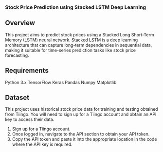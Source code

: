 
### Stock Price Prediction using Stacked LSTM Deep Learning
## Overview
This project aims to predict stock prices using a Stacked Long Short-Term Memory (LSTM) neural network. Stacked LSTM is a deep learning architecture that can capture long-term dependencies in sequential data, making it suitable for time-series prediction tasks like stock price forecasting.

## Requirements
Python 3.x
TensorFlow
Keras
Pandas
Numpy
Matplotlib 

## Dataset
This project uses historical stock price data for training and testing obtained from Tiingo. You will need to sign up for a Tiingo account and obtain an API key to access their data.

1. Sign up for a Tiingo account.
2. Once logged in, navigate to the API section to obtain your API token.
3. Copy the API token and paste it into the appropriate location in the code where the API key is required.
